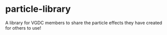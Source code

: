 # particle-library
A library for VGDC members to share the particle effects they have created for others to use!
